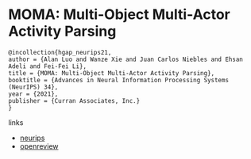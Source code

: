 # MOMA: Multi-Object Multi-Actor Activity Parsing

```
@incollection{hgap_neurips21,
author = {Alan Luo and Wanze Xie and Juan Carlos Niebles and Ehsan Adeli and Fei-Fei Li},
title = {MOMA: Multi-Object Multi-Actor Activity Parsing},
booktitle = {Advances in Neural Information Processing Systems (NeurIPS) 34},
year = {2021},
publisher = {Curran Associates, Inc.}
}
```

links
- [neurips](https://neurips.cc/Conferences/2021/ScheduleMultitrack?event=27515)
- [openreview](https://openreview.net/forum?id=x4oe1W8Hpl3)
